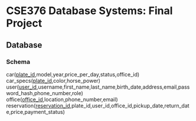 # CSE376 Database Systems: Final Project
## Database
### Schema
car(<u>plate_id</u>,model,year,price_per_day,status,office_id)</br>
car_specs(<u>plate_id</u>,color,horse_power)</br>
user(<u>user_id</u>,username,first_name,last_name,birth_date,address,email,password_hash,phone_number,role)</br>
office(<u>office_id</u>,location,phone_number,email)</br>
reservation(<u>reservation_id</u>,plate_id,user_id,office_id,pickup_date,return_date,price,payment_status)</br>
